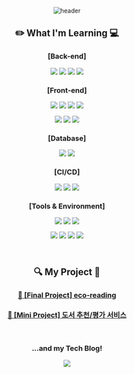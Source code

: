 <div align=center>
  
![header](https://capsule-render.vercel.app/api?type=waving&color=auto&height=220&section=header&fontSize=40&animation=twinkling&text=Welcome!%20Im%20Yubin🍀)

<h2>✏️ What I'm Learning 💻</h2>

<h3>[Back-end]</h3>

<p>
    <img src="https://img.shields.io/badge/java-%23ED8B00.svg?style=for-the-badge&logo=openjdk&logoColor=white"> 
    <img src="https://img.shields.io/badge/spring%20boot-6DB33F?style=for-the-badge&logo=springboot&logoColor=white">
    <img src="https://img.shields.io/badge/JPA-005F0F?style=for-the-badge&logo=jpa&logoColor=white">
    <img src="https://img.shields.io/badge/Apache Tomcat-F8DC75?style=for-the-badge&logo=apachetomcat&logoColor=black"/>
</p>

<h3>[Front-end]</h3>

<p>
    <img src="https://img.shields.io/badge/javascript-F7DF1E?style=for-the-badge&logo=javascript&logoColor=black">
    <img src="https://img.shields.io/badge/Typescript-3178C6?style=for-the-badge&logo=Typescript&logoColor=white"/>
    <img src="https://img.shields.io/badge/react-61DAFB?style=for-the-badge&logo=react&logoColor=black">
    <img src="https://img.shields.io/badge/Thymeleaf-%23005C0F.svg?style=for-the-badge&logo=Thymeleaf&logoColor=white">
</p>

<p>
    <img src="https://img.shields.io/badge/html5-E34F26?style=for-the-badge&logo=html5&logoColor=white"> 
    <img src="https://img.shields.io/badge/css-1572B6?style=for-the-badge&logo=css3&logoColor=white"> 
    <img src="https://img.shields.io/badge/bootstrap-7952B3?style=for-the-badge&logo=bootstrap&logoColor=white">
</p>

<h3>[Database]</h3>

<p>
    <img src="https://img.shields.io/badge/MySQL-4479A1?style=for-the-badge&logo=MySQL&logoColor=white"/>
    <img src="https://img.shields.io/badge/oracle-F80000?style=for-the-badge&logo=oracle&logoColor=white">
</p>

<h3>[CI/CD]</h3>

<p>
    <img src="https://img.shields.io/badge/Docker-2496ED?style=for-the-badge&logo=docker&logoColor=white">
    <img src="https://img.shields.io/badge/amazonaws-232F3E?style=for-the-badge&logo=amazonaws&logoColor=white">
    <img src="https://img.shields.io/badge/GitHub%20Actions-2088FF?style=for-the-badge&logo=githubactions&logoColor=white">
</p>

<h3>[Tools & Environment]</h3>

<p>
    <img src="https://img.shields.io/badge/IntelliJ%20IDEA-CB5B8D?style=for-the-badge&logo=intellijidea&logoColor=white"/>
    <img src="https://img.shields.io/badge/Eclipse-2C2255?style=for-the-badge&logo=eclipse&logoColor=white"/>
    <img src="https://img.shields.io/badge/Visual_Studio_Code-0078D4?style=for-the-badge&logo=visual%20studio%20code&logoColor=white"/>
</p>

<p>
    <img src="https://img.shields.io/badge/Git-F05032?style=for-the-badge&logo=git&logoColor=white"/>
    <img src="https://img.shields.io/badge/GitHub-181717?style=for-the-badge&logo=GitHub&logoColor=white"/>
    <img src="https://img.shields.io/badge/Postman-FF6C37?style=for-the-badge&logo=postman&logoColor=white"/>
    <img src="https://img.shields.io/badge/Figma-F24E1E?style=for-the-badge&logo=figma&logoColor=white"/>
</p>

<br/>

<h2>🔍 My Project 🎯</h2>

### [📗 [Final Project] eco-reading](https://www.notion.so/Final-Project-eco-reading-c3d9d4fcab8d43eea17c57c1c9b6324d?pvs=4)

### [📙 [Mini Project] 도서 추천/평가 서비스](https://unleashed-fire-109.notion.site/SeSAC-Mini-Project-9fe2da8dabc7445e8c97addc627300aa?pvs=4)

<br/>

<h3>...and my Tech Blog! </h3>

<a href="https://imbay.tistory.com/"><img src="https://img.shields.io/badge/Tistory-FF6347?style=for-the-badge&logo=Tistory&logoColor=white"/></a>

</div>
